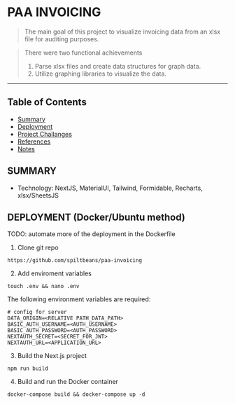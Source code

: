 # PAA INVOICING

> The main goal of this project to visualize invoicing data from an xlsx file for auditing purposes.

> There were two functional achievements
> 1. Parse xlsx files and create data structures for graph data.
> 2. Utilize graphing libraries to visualize the data.
- - -

## Table of Contents
- [Summary](#summary)
- [Deployment](#deployment)
- [Project Challanges](https://github.com/spiltbeans/paa-invoicing/wiki/Project-Challenges)
- [References](https://github.com/spiltbeans/paa-invoicing/wiki/References)
- [Notes](https://github.com/spiltbeans/paa-invoicing/wiki/Notes)

## SUMMARY
- Technology: NextJS, MaterialUI, Tailwind, Formidable, Recharts, xlsx/SheetsJS

## DEPLOYMENT (Docker/Ubuntu method)
TODO: automate more of the deployment in the Dockerfile

1. Clone git repo
```
https://github.com/spiltbeans/paa-invoicing
```

2. Add enviroment variables
```
touch .env && nano .env
```
The following environment variables are required:
```
# config for server
DATA_ORIGIN=<RELATIVE PATH_DATA_PATH>
BASIC_AUTH_USERNAME=<AUTH_USERNAME>
BASIC_AUTH_PASSWORD=<AUTH_PASSWORD>
NEXTAUTH_SECRET=<SECRET_FOR_JWT>
NEXTAUTH_URL=<APPLICATION_URL>

```
3. Build the Next.js project
```
npm run build
```
4. Build and run the Docker container
```
docker-compose build && docker-compose up -d
```
